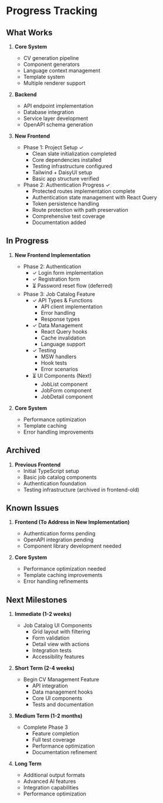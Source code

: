 # Progress Tracking

## What Works

1. **Core System**
   - CV generation pipeline
   - Component generators
   - Language context management
   - Template system
   - Multiple renderer support

2. **Backend**
   - API endpoint implementation
   - Database integration
   - Service layer development
   - OpenAPI schema generation

3. **New Frontend**
   - Phase 1: Project Setup ✓
     - Clean slate initialization completed
     - Core dependencies installed
     - Testing infrastructure configured
     - Tailwind + DaisyUI setup
     - Basic app structure verified
   - Phase 2: Authentication Progress ✓
     - Protected routes implementation complete
     - Authentication state management with React Query
     - Token persistence handling
     - Route protection with path preservation
     - Comprehensive test coverage
     - Documentation added

## In Progress

1. **New Frontend Implementation**
   - Phase 2: Authentication
     - ✓ Login form implementation
     - ✓ Registration form
     - ⏳ Password reset flow (deferred)
   - Phase 3: Job Catalog Feature
     - ✓ API Types & Functions
       - API client implementation
       - Error handling
       - Response types
     - ✓ Data Management
       - React Query hooks
       - Cache invalidation
       - Language support
     - ✓ Testing
       - MSW handlers
       - Hook tests
       - Error scenarios
     - ⏳ UI Components (Next)
       - JobList component
       - JobForm component
       - JobDetail component

2. **Core System**
   - Performance optimization
   - Template caching
   - Error handling improvements

## Archived

1. **Previous Frontend**
   - Initial TypeScript setup
   - Basic job catalog components
   - Authentication foundation
   - Testing infrastructure (archived in frontend-old)

## Known Issues

1. **Frontend (To Address in New Implementation)**
   - Authentication forms pending
   - OpenAPI integration pending
   - Component library development needed

2. **Core System**
   - Performance optimization needed
   - Template caching improvements
   - Error handling refinements

## Next Milestones

1. **Immediate (1-2 weeks)**
   - Job Catalog UI Components
     - Grid layout with filtering
     - Form validation
     - Detail view with actions
     - Integration tests
     - Accessibility features

2. **Short Term (2-4 weeks)**
   - Begin CV Management Feature
     - API integration
     - Data management hooks
     - Core UI components
     - Tests and documentation

3. **Medium Term (1-2 months)**
   - Complete Phase 3
     - Feature completion
     - Full test coverage
     - Performance optimization
     - Documentation refinement

4. **Long Term**
   - Additional output formats
   - Advanced AI features
   - Integration capabilities
   - Performance optimization
